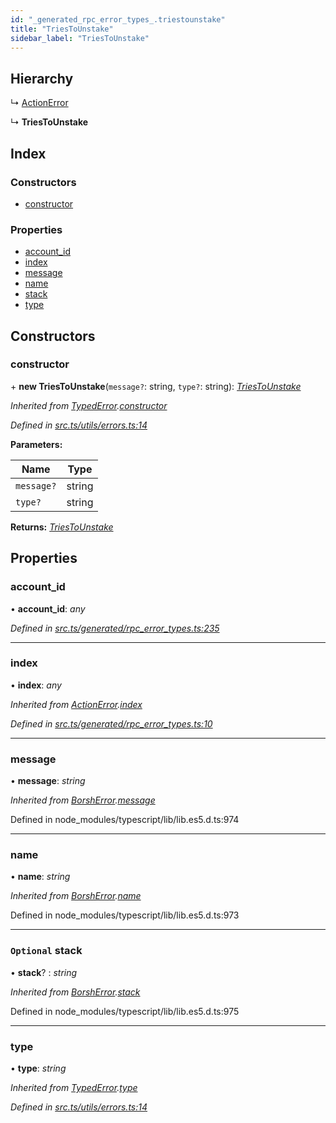 ```yaml
---
id: "_generated_rpc_error_types_.triestounstake"
title: "TriesToUnstake"
sidebar_label: "TriesToUnstake"
---
```


## Hierarchy

  ↳ [ActionError](_generated_rpc_error_types_.actionerror.md)

  ↳ **TriesToUnstake**

## Index

### Constructors

* [constructor](_generated_rpc_error_types_.triestounstake.md#constructor)

### Properties

* [account_id](_generated_rpc_error_types_.triestounstake.md#account_id)
* [index](_generated_rpc_error_types_.triestounstake.md#index)
* [message](_generated_rpc_error_types_.triestounstake.md#message)
* [name](_generated_rpc_error_types_.triestounstake.md#name)
* [stack](_generated_rpc_error_types_.triestounstake.md#optional-stack)
* [type](_generated_rpc_error_types_.triestounstake.md#type)

## Constructors

###  constructor

\+ **new TriesToUnstake**(`message?`: string, `type?`: string): *[TriesToUnstake](_generated_rpc_error_types_.triestounstake.md)*

*Inherited from [TypedError](_utils_errors_.typederror.md).[constructor](_utils_errors_.typederror.md#constructor)*

*Defined in [src.ts/utils/errors.ts:14](https://github.com/nearprotocol/nearlib/blob/bf1ce09/src.ts/utils/errors.ts#L14)*

**Parameters:**

Name | Type |
------ | ------ |
`message?` | string |
`type?` | string |

**Returns:** *[TriesToUnstake](_generated_rpc_error_types_.triestounstake.md)*

## Properties

###  account_id

• **account_id**: *any*

*Defined in [src.ts/generated/rpc_error_types.ts:235](https://github.com/nearprotocol/nearlib/blob/bf1ce09/src.ts/generated/rpc_error_types.ts#L235)*

___

###  index

• **index**: *any*

*Inherited from [ActionError](_generated_rpc_error_types_.actionerror.md).[index](_generated_rpc_error_types_.actionerror.md#index)*

*Defined in [src.ts/generated/rpc_error_types.ts:10](https://github.com/nearprotocol/nearlib/blob/bf1ce09/src.ts/generated/rpc_error_types.ts#L10)*

___

###  message

• **message**: *string*

*Inherited from [BorshError](_utils_serialize_.borsherror.md).[message](_utils_serialize_.borsherror.md#message)*

Defined in node_modules/typescript/lib/lib.es5.d.ts:974

___

###  name

• **name**: *string*

*Inherited from [BorshError](_utils_serialize_.borsherror.md).[name](_utils_serialize_.borsherror.md#name)*

Defined in node_modules/typescript/lib/lib.es5.d.ts:973

___

### `Optional` stack

• **stack**? : *string*

*Inherited from [BorshError](_utils_serialize_.borsherror.md).[stack](_utils_serialize_.borsherror.md#optional-stack)*

Defined in node_modules/typescript/lib/lib.es5.d.ts:975

___

###  type

• **type**: *string*

*Inherited from [TypedError](_utils_errors_.typederror.md).[type](_utils_errors_.typederror.md#type)*

*Defined in [src.ts/utils/errors.ts:14](https://github.com/nearprotocol/nearlib/blob/bf1ce09/src.ts/utils/errors.ts#L14)*
